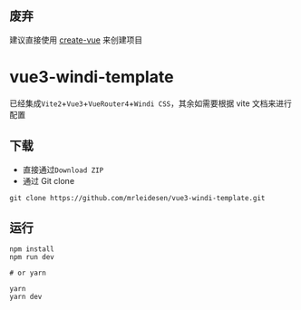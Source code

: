 ## 废弃
建议直接使用 [create-vue](https://github.com/vuejs/create-vue) 来创建项目

# vue3-windi-template

已经集成`Vite2`+`Vue3`+`VueRouter4`+`Windi CSS`，其余如需要根据 vite 文档来进行配置

## 下载

- 直接通过`Download ZIP`
- 通过 Git clone

```
git clone https://github.com/mrleidesen/vue3-windi-template.git
```

## 运行

```
npm install
npm run dev

# or yarn

yarn
yarn dev
```
